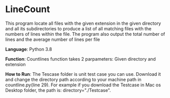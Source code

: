 # LineCount
This program locate all files with the given extension in the given directory and all its subdirectories to produce a list of all matching files with the numbers of lines within the file. The program also output the total number of lines and the average number of lines per file

**Language**: Python 3.8 

**Function**: Countlines function takes 2 parpameters: Given directory and extension


**How to Run**: 
The Tescase folder is unit test case you can use. Download it and change the directory path according to your machine path in countline.py(line 29). For example if you download the Testcase in Mac os Desktop folder, the path is: directory="./Testcase". 

